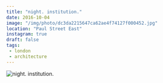 ```yaml
---
title: "night. institution."
date: 2016-10-04
image: "/img/photo/dc3da2215647ca62ae4f74127f000452.jpg"
location: "Paul Street East"
instagram: true
draft: false
tags:
 - london
 - architecture
---
```


![night. institution.](/img/photo/dc3da2215647ca62ae4f74127f000452.jpg)
